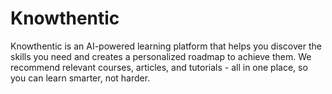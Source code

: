 # Knowthentic
Knowthentic is an AI-powered learning platform that helps you discover the skills you need and creates a personalized roadmap to achieve them. We recommend relevant courses, articles, and tutorials - all in one place, so you can learn smarter, not harder.
